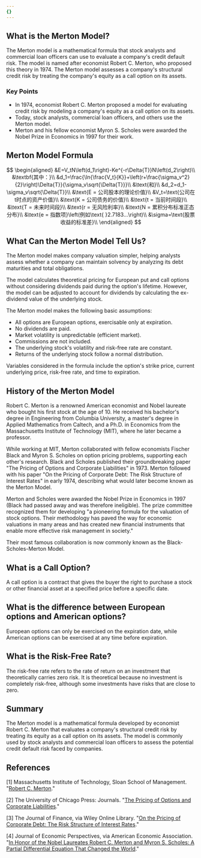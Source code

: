 ```yaml
---
{}
---
```


## What is the Merton Model?

The Merton model is a mathematical formula that stock analysts and commercial loan officers can use to evaluate a company's credit default risk. The model is named after economist Robert C. Merton, who proposed this theory in 1974. The Merton model assesses a company's structural credit risk by treating the company's equity as a call option on its assets.

### Key Points

- In 1974, economist Robert C. Merton proposed a model for evaluating credit risk by modeling a company's equity as a call option on its assets.
- Today, stock analysts, commercial loan officers, and others use the Merton model.
- Merton and his fellow economist Myron S. Scholes were awarded the Nobel Prize in Economics in 1997 for their work.

## Merton Model Formula

$$ \begin{aligned} &E=V_tN\left(d_1\right)-Ke^{-r\Delta{T}}N\left(d_2\right)\\ &\textbf{其中：}\\ &d_1=\frac{\ln{\frac{V_t}{K}}+\left(r+\frac{\sigma_v^2}{2}\right)\Delta{T}}{\sigma_v\sqrt{\Delta{T}}}\\ &\text{和}\\ &d_2=d_1-\sigma_v\sqrt{\Delta{T}}\\ &\text{E = 公司股本的理论价值}\\ &V_t=\text{公司在t时点的资产价值}\\ &\text{K = 公司债务的价值}\\ &\text{t = 当前时间段}\\ &\text{T = 未来时间段}\\ &\text{r = 无风险利率}\\ &\text{N = 累积分布标准正态分布}\\ &\text{e = 指数项}\left(例如\text{ }2.7183...\right)\\ &\sigma=\text{股票收益的标准差}\\ \end{aligned} $$

## What Can the Merton Model Tell Us?

The Merton model makes company valuation simpler, helping analysts assess whether a company can maintain solvency by analyzing its debt maturities and total obligations.

The model calculates theoretical pricing for European put and call options without considering dividends paid during the option's lifetime. However, the model can be adjusted to account for dividends by calculating the ex-dividend value of the underlying stock.

The Merton model makes the following basic assumptions:

- All options are European options, exercisable only at expiration.
- No dividends are paid.
- Market volatility is unpredictable (efficient market).
- Commissions are not included.
- The underlying stock's volatility and risk-free rate are constant.
- Returns of the underlying stock follow a normal distribution.

Variables considered in the formula include the option's strike price, current underlying price, risk-free rate, and time to expiration.

## History of the Merton Model

Robert C. Merton is a renowned American economist and Nobel laureate who bought his first stock at the age of 10. He received his bachelor's degree in Engineering from Columbia University, a master's degree in Applied Mathematics from Caltech, and a Ph.D. in Economics from the Massachusetts Institute of Technology (MIT), where he later became a professor.

While working at MIT, Merton collaborated with fellow economists Fischer Black and Myron S. Scholes on option pricing problems, supporting each other's research. Black and Scholes published their groundbreaking paper "The Pricing of Options and Corporate Liabilities" in 1973. Merton followed with his paper "On the Pricing of Corporate Debt: The Risk Structure of Interest Rates" in early 1974, describing what would later become known as the Merton Model.

Merton and Scholes were awarded the Nobel Prize in Economics in 1997 (Black had passed away and was therefore ineligible). The prize committee recognized them for developing "a pioneering formula for the valuation of stock options. Their methodology has paved the way for economic valuations in many areas and has created new financial instruments that enable more effective risk management in society."

Their most famous collaboration is now commonly known as the Black-Scholes-Merton Model.

## What is a Call Option?

A call option is a contract that gives the buyer the right to purchase a stock or other financial asset at a specified price before a specific date.

## What is the difference between European options and American options?

European options can only be exercised on the expiration date, while American options can be exercised at any time before expiration.

## What is the Risk-Free Rate?

The risk-free rate refers to the rate of return on an investment that theoretically carries zero risk. It is theoretical because no investment is completely risk-free, although some investments have risks that are close to zero.

## Summary

The Merton model is a mathematical formula developed by economist Robert C. Merton that evaluates a company's structural credit risk by treating its equity as a call option on its assets. The model is commonly used by stock analysts and commercial loan officers to assess the potential credit default risk faced by companies.

## References

[1] Massachusetts Institute of Technology, Sloan School of Management. "[Robert C. Merton](https://mitsloan.mit.edu/faculty/directory/robert-c-merton)."

[2] The University of Chicago Press: Journals. "[The Pricing of Options and Corporate Liabilities](https://www.journals.uchicago.edu/doi/10.1086/260062)."

[3] The Journal of Finance, via Wiley Online Library. "[On the Pricing of Corporate Debt: The Risk Structure of Interest Rates](https://onlinelibrary.wiley.com/doi/10.1111/j.1540-6261.1974.tb03058.x)."

[4] Journal of Economic Perspectives, via American Economic Association. "[In Honor of the Nobel Laureates Robert C. Merton and Myron S. Scholes: A Partial Differential Equation That Changed the World](https://pubs.aeaweb.org/doi/pdfplus/10.1257/jep.13.4.229)."